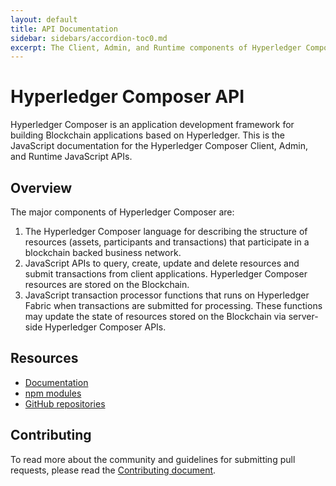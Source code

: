 ```yaml
---
layout: default
title: API Documentation
sidebar: sidebars/accordion-toc0.md
excerpt: The Client, Admin, and Runtime components of Hyperledger Composer contain [JavaScript APIs](../api-doc-inline/api-doc-index.html) for application integration.
---
```


# Hyperledger Composer API
Hyperledger Composer  is an application development framework for building Blockchain applications based on Hyperledger. This is the JavaScript documentation for the Hyperledger Composer Client, Admin, and Runtime JavaScript APIs.


## Overview
The major components of Hyperledger Composer are:

1. The Hyperledger Composer language for describing the structure of resources (assets, participants
and transactions) that participate in a blockchain backed business network.
2. JavaScript APIs to query, create, update and delete resources and submit transactions
 from client applications. Hyperledger Composer resources are stored on the Blockchain.
3. JavaScript transaction processor functions that runs on Hyperledger Fabric when transactions are
submitted for processing. These functions may update the state of resources
stored on the Blockchain via server-side Hyperledger Composer APIs.

##  Resources

- [Documentation](https://hyperledger.github.io/composer/)
- [npm modules](https://www.npmjs.com/search?q=hyperledger-composer)
- [GitHub repositories](https://github.com/hyperledger/composer)

## Contributing

To read more about the community and guidelines for submitting pull requests,
please read the [Contributing document](https://github.com/hyperledger/composer/blob/master/CONTRIBUTING.md).
